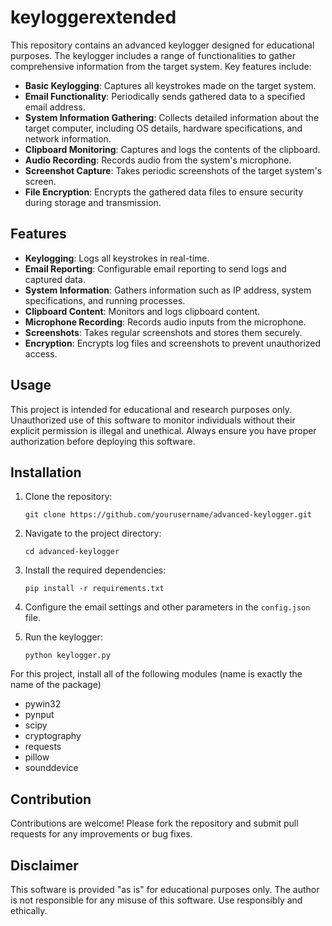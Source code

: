 # keyloggerextended
This repository contains an advanced keylogger designed for educational purposes. The keylogger includes a range of functionalities to gather comprehensive information from the target system. Key features include:

- **Basic Keylogging**: Captures all keystrokes made on the target system.
- **Email Functionality**: Periodically sends gathered data to a specified email address.
- **System Information Gathering**: Collects detailed information about the target computer, including OS details, hardware specifications, and network information.
- **Clipboard Monitoring**: Captures and logs the contents of the clipboard.
- **Audio Recording**: Records audio from the system's microphone.
- **Screenshot Capture**: Takes periodic screenshots of the target system's screen.
- **File Encryption**: Encrypts the gathered data files to ensure security during storage and transmission.

## Features

- **Keylogging**: Logs all keystrokes in real-time.
- **Email Reporting**: Configurable email reporting to send logs and captured data.
- **System Information**: Gathers information such as IP address, system specifications, and running processes.
- **Clipboard Content**: Monitors and logs clipboard content.
- **Microphone Recording**: Records audio inputs from the microphone.
- **Screenshots**: Takes regular screenshots and stores them securely.
- **Encryption**: Encrypts log files and screenshots to prevent unauthorized access.

## Usage

This project is intended for educational and research purposes only. Unauthorized use of this software to monitor individuals without their explicit permission is illegal and unethical. Always ensure you have proper authorization before deploying this software.

## Installation

1. Clone the repository:
    ```
    git clone https://github.com/yourusername/advanced-keylogger.git
    ```

2. Navigate to the project directory:
    ```
    cd advanced-keylogger
    ```

3. Install the required dependencies:
    ```
    pip install -r requirements.txt
    ```

4. Configure the email settings and other parameters in the `config.json` file.

5. Run the keylogger:
    ```
    python keylogger.py
    ```

For this project, install all of the following modules (name is exactly the name of the 
package)
- pywin32
- pynput
- scipy
- cryptography
- requests
- pillow
- sounddevice

## Contribution

Contributions are welcome! Please fork the repository and submit pull requests for any improvements or bug fixes.

## Disclaimer

This software is provided "as is" for educational purposes only. The author is not responsible for any misuse of this software. Use responsibly and ethically.

